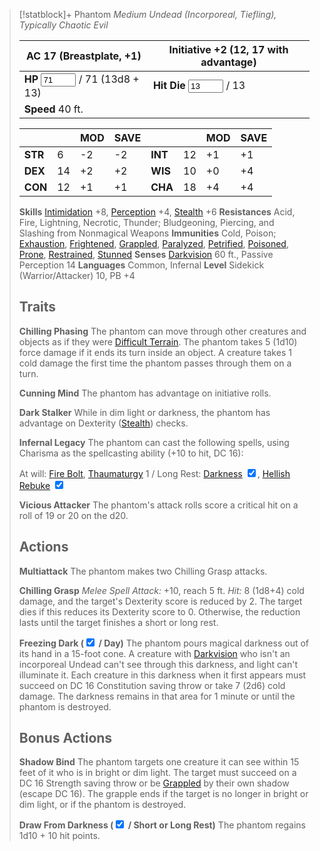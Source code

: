 > [!statblock]+ Phantom
> *Medium Undead (Incorporeal, Tiefling), Typically Chaotic Evil*
> 
> |**AC** 17 (Breastplate, +1)|**Initiative** +2 (12, 17 with advantage)|
> |---|---|
> |**HP** <input type="number" step="1" min="0" max="71" placeholder="#" value="71" /> / 71 (13d8 + 13)|**Hit Die** <input type="number" step="1" min="0" max="13" placeholder="#" value="13" /> / 13|
> |**Speed** 40 ft.||
> 
> |||MOD|SAVE|||MOD|SAVE|
> |---|---|---|---|---|---|---|---|
> |**STR**|6|-2|-2|**INT**|12|+1|+1|
> |**DEX**|14|+2|+2|**WIS**|10|+0|+4|
> |**CON**|12|+1|+1|**CHA**|18|+4|+4|
> 
> **Skills** [Intimidation](https://www.dndbeyond.com/sources/dnd/free-rules/playing-the-game#Skills) +8, [Perception](https://www.dndbeyond.com/sources/dnd/free-rules/playing-the-game#Skills) +4, [Stealth](https://www.dndbeyond.com/sources/dnd/free-rules/playing-the-game#Skills) +6
> **Resistances** Acid, Fire, Lightning, Necrotic, Thunder; Bludgeoning, Piercing, and Slashing from Nonmagical Weapons
> **Immunities** Cold, Poison; [Exhaustion](https://www.dndbeyond.com/sources/dnd/free-rules/rules-glossary#ExhaustionCondition), [Frightened](https://www.dndbeyond.com/sources/dnd/free-rules/rules-glossary#FrightenedCondition), [Grappled](https://www.dndbeyond.com/sources/dnd/free-rules/rules-glossary#GrappledCondition), [Paralyzed](https://www.dndbeyond.com/sources/dnd/free-rules/rules-glossary#ParalyzedCondition), [Petrified](https://www.dndbeyond.com/sources/dnd/free-rules/rules-glossary#PetrifiedCondition), [Poisoned](https://www.dndbeyond.com/sources/dnd/free-rules/rules-glossary#PoisonedCondition), [Prone](https://www.dndbeyond.com/sources/dnd/free-rules/rules-glossary#ProneCondition), [Restrained](https://www.dndbeyond.com/sources/dnd/free-rules/rules-glossary#RestrainedCondition), [Stunned](https://www.dndbeyond.com/sources/dnd/free-rules/rules-glossary#StunnedCondition)
> **Senses** [Darkvision](https://www.dndbeyond.com/sources/dnd/free-rules/rules-glossary#Darkvision) 60 ft., Passive Perception 14
> **Languages** Common, Infernal
> **Level** Sidekick (Warrior/Attacker) 10, PB +4
> 
> ## Traits
> 
> **Chilling Phasing**
> The phantom can move through other creatures and objects as if they were [Difficult Terrain](https://www.dndbeyond.com/sources/dnd/free-rules/rules-glossary#DifficultTerrain).
> The phantom takes 5 (1d10) force damage if it ends its turn inside an object.
> A creature takes 1 cold damage the first time the phantom passes through them on a turn.
> 
> **Cunning Mind**
> The phantom has advantage on initiative rolls.
> 
> **Dark Stalker**
> While in dim light or darkness, the phantom has advantage on Dexterity ([Stealth](https://www.dndbeyond.com/sources/dnd/free-rules/playing-the-game#Skills)) checks.
> 
> **Infernal Legacy**
> The phantom can cast the following spells, using Charisma as the spellcasting ability (+10 to hit, DC 16):
> 
> At will: [Fire Bolt](https://www.dndbeyond.com/spells/2618890-fire-bolt), [Thaumaturgy](https://www.dndbeyond.com/spells/2619174-thaumaturgy)
> 1 / Long Rest: [Darkness](https://www.dndbeyond.com/spells/2619080-darkness) <input type="checkbox" checked />, [Hellish Rebuke](https://www.dndbeyond.com/spells/2619149-hellish-rebuke) <input type="checkbox" checked />
> 
> **Vicious Attacker**
> The phantom's attack rolls score a critical hit on a roll of 19 or 20 on the d20.
> 
> ## Actions
> 
> **Multiattack**
> The phantom makes two Chilling Grasp attacks.
> 
> **Chilling Grasp**
> *Melee Spell Attack:* +10, reach 5 ft. 
> *Hit:* 8 (1d8+4) cold damage, and the target's Dexterity score is reduced by 2.
> The target dies if this reduces its Dexterity score to 0.
> Otherwise, the reduction lasts until the target finishes a short or long rest.
> 
> **Freezing Dark (<input type="checkbox" checked /> / Day)**
> The phantom pours magical darkness out of its hand in a 15-foot cone.
> A creature with [Darkvision](https://www.dndbeyond.com/sources/dnd/free-rules/rules-glossary#Darkvision) who isn't an incorporeal Undead can't see through this darkness, and light can't illuminate it.
> Each creature in this darkness when it first appears must succeed on DC 16 Constitution saving throw or take 7 (2d6) cold damage.
> The darkness remains in that area for 1 minute or until the phantom is destroyed.
> 
> ## Bonus Actions
> 
> **Shadow Bind**
> The phantom targets one creature it can see within 15 feet of it who is in bright or dim light.
> The target must succeed on a DC 16 Strength saving throw or be [Grappled](https://www.dndbeyond.com/sources/dnd/free-rules/rules-glossary#GrappledCondition) by their own shadow (escape DC 16).
> The grapple ends if the target is no longer in bright or dim light, or if the phantom is destroyed.
> 
> **Draw From Darkness (<input type="checkbox" checked /> / Short or Long Rest)**
> The phantom regains 1d10 + 10 hit points.